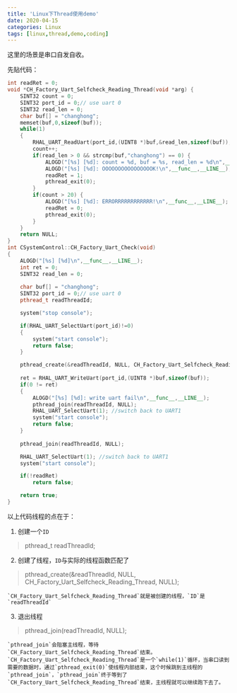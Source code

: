 ```yaml
---
title: 'Linux下Thread使用demo'
date: 2020-04-15
categories: Linux
tags: [linux,thread,demo,coding]
---
```



这里的场景是串口自发自收。  


<!-- more -->


先贴代码：  
```c++
int readRet = 0;
void *CH_Factory_Uart_Selfcheck_Reading_Thread(void *arg) {
	SINT32 count = 0;
	SINT32 port_id = 0;// use uart 0
	SINT32 read_len = 0;
	char buf[] = "changhong";
	memset(buf,0,sizeof(buf));
	while(1)
	{
		RHAL_UART_ReadUart(port_id,(UINT8 *)buf,&read_len,sizeof(buf));
		count++;
		if(read_len > 0 && strcmp(buf,"changhong") == 0) {
			ALOGD("[%s] [%d]: count = %d, buf = %s, read_len = %d\n",__func__,__LINE__,count,buf,read_len);
			ALOGD("[%s] [%d]: OOOOOOOOOOOOOOOOK!\n",__func__,__LINE__);
			readRet = 1;
			pthread_exit(0);
		}
		if(count > 20) {
			ALOGD("[%s] [%d]: ERRORRRRRRRRRRRR!\n",__func__,__LINE__);
			readRet = 0;
			pthread_exit(0);
		}
	}
	return NULL;
}
int CSystemControl::CH_Factory_Uart_Check(void)
{
	ALOGD("[%s] [%d]\n",__func__,__LINE__);
    int ret = 0;
    SINT32 read_len = 0;
	
    char buf[] = "changhong";
    SINT32 port_id = 0;// use uart 0
    pthread_t readThreadId;

	system("stop console");

    if(RHAL_UART_SelectUart(port_id)!=0)
	{
		system("start console");
		return false;
    }

	pthread_create(&readThreadId, NULL, CH_Factory_Uart_Selfcheck_Reading_Thread, NULL);
	
    ret = RHAL_UART_WriteUart(port_id,(UINT8 *)buf,sizeof(buf));
    if(0 != ret) 
    {
        ALOGD("[%s] [%d]: write uart fail\n",__func__,__LINE__);
		pthread_join(readThreadId, NULL);
		RHAL_UART_SelectUart(1); //switch back to UART1
		system("start console");
        return false;
    }
	
	pthread_join(readThreadId, NULL);

	RHAL_UART_SelectUart(1); //switch back to UART1
	system("start console");

	if(!readRet)
		return false;

	return true;
}
```

以上代码线程的点在于：  
1. 创建一个`ID`  
> pthread_t readThreadId;  

2. 创建了线程，`ID`与实际的线程函数匹配了  
> pthread_create(&readThreadId, NULL, CH_Factory_Uart_Selfcheck_Reading_Thread, NULL);  

	`CH_Factory_Uart_Selfcheck_Reading_Thread`就是被创建的线程，`ID`是`readThreadId`  

3. 退出线程  
> pthread_join(readThreadId, NULL);  

	`pthread_join`会阻塞主线程，等待`CH_Factory_Uart_Selfcheck_Reading_Thread`结束。`CH_Factory_Uart_Selfcheck_Reading_Thread`是一个`while(1)`循环，当串口读到需要的数据时，通过`pthread_exit(0)`使线程内部结束，这个时候跳到主线程的`pthread_join`，`pthread_join`终于等到了`CH_Factory_Uart_Selfcheck_Reading_Thread`结束，主线程就可以继续跑下去了。  
